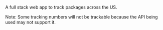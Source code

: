 A full stack web app to track packages across the US. 

Note: Some tracking numbers will not be trackable because the API being used may not support it.
